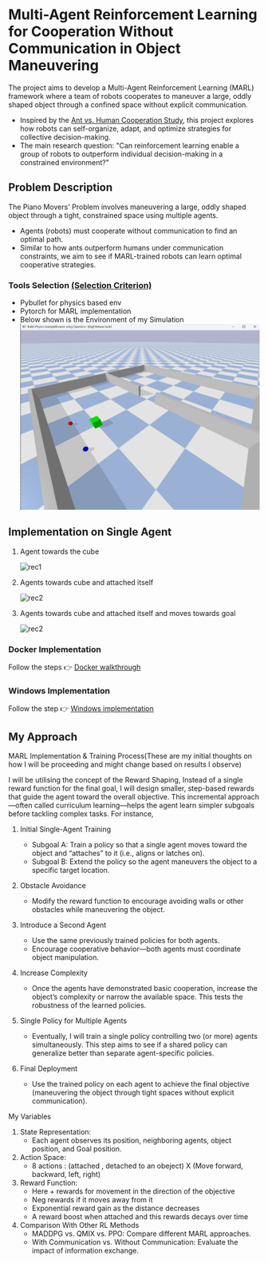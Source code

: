 # Multi-Agent Reinforcement Learning for Cooperation Without Communication in Object Maneuvering

The project aims to develop a Multi-Agent Reinforcement Learning (MARL) framework where a team of robots cooperates to maneuver a large, oddly shaped object through a confined space without explicit communication.
 - Inspired by the [Ant vs. Human Cooperation Study](https://www.pnas.org/doi/10.1073/pnas.2414274121), this project explores how robots can self-organize, adapt, and optimize strategies for collective decision-making.
 -  The main research question: "Can reinforcement learning enable a group of robots to outperform individual decision-making in a constrained environment?"

 ## Problem Description
 The Piano Movers' Problem involves maneuvering a large, oddly shaped object through a tight, constrained space using multiple agents.
 - Agents (robots) must cooperate without communication to find an optimal path.
 - Similar to how ants outperform humans under communication constraints, we aim to see if MARL-trained robots can learn optimal cooperative strategies.

 ### Tools Selection [(Selection Criterion)](Tools_select.md)
- Pybullet for physics based env
- Pytorch for MARL implementation
- Below shown is the Environment of my Simulation
    ![env](envs/env01.png)

## Implementation on Single Agent
1. Agent towards the cube

    ![rec1](assests/Rec_4.gif)

2. Agents towards cube and attached itself
    
    ![rec2](assests/Rec_5.gif)

3. Agents towards cube and attached itself and moves towards goal
    
    ![rec2](assests/Rec_3.gif)

### Docker Implementation

Follow the steps  👉 [Docker walkthrough](ubuntu/README.md)

### Windows Implementation

Follow the step 👉 [Windows implementation](win/README.md)

 ## My Approach

 MARL Implementation & Training Process(These are my initial thoughts on how I will be proceeding and might change based on results I observe)

 I will be utilising the concept of the Reward Shaping, Instead of a single reward function for the final goal, I will design smaller, step-based rewards that guide the agent toward the overall objective. This incremental approach—often called curriculum learning—helps the agent learn simpler subgoals before tackling complex tasks.
 For instance, 
 
1. Initial Single-Agent Training 
    -  Subgoal A: Train a policy so that a single agent moves toward the object and “attaches” to it (i.e., aligns or latches on).
     - Subgoal B: Extend the policy so the agent maneuvers the object to a specific target location.
 2. Obstacle Avoidance 
    -  Modify the reward function to encourage avoiding walls or other obstacles while maneuvering the object.
 3. Introduce a Second Agent
     -  Use the same previously trained policies for both agents.
     - Encourage cooperative behavior—both agents must coordinate object manipulation.

 4. Increase Complexity
     - Once the agents have demonstrated basic cooperation, increase the object’s complexity or narrow the available space. This tests the robustness of the learned policies.
  
 5. Single Policy for Multiple Agents
    - Eventually, I will train a single policy controlling two (or more) agents simultaneously. This step aims to see if a shared policy can generalize better than separate agent-specific policies.
 6. Final Deployment 
    - Use the trained policy on each agent to achieve the final objective (maneuvering the object through tight spaces without explicit communication).

My Variables
1. State Representation:
    - Each agent observes its position, neighboring agents, object position, and Goal position.
2. Action Space:
    - 8 actions : (attached , detached to an obeject) X (Move forward, backward, left, right)
3. Reward Function:
    -  Here + rewards for movement in the direction of the objective
    - Neg rewards if it moves away from it
    - Exponential reward gain as the distance decreases
    - A reward boost when attached and this rewards decays over time
4. Comparison With Other RL Methods
    - MADDPG vs. QMIX vs. PPO: Compare different MARL approaches.
    - With Communication vs. Without Communication: Evaluate the impact of information exchange.

